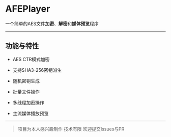 # AFEPlayer

一个简单的AES文件**加密**、**解密**和**媒体预览**程序

---

## 功能与特性

- AES CTR模式加密

- 支持SHA3-256密钥派生

- 随机密钥生成

- 批量文件操作

- 多线程加密操作

- 主流媒体播放预览

---



> 项目为本人感兴趣制作
> 技术有限 欢迎提交Issues与PR


